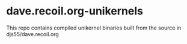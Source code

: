 dave.recoil.org-unikernels
==========================

This repo contains compiled unikernel binaries built from the source in
djs55/dave.recoil.org
